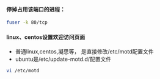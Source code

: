 #### **停掉占用该端口的进程：**

~~~bash
fuser -k 80/tcp
~~~

#### **linux、centos设置欢迎访问页面**

* 普通linux,centos,凝思等， 是直接修改/etc/motd配置文件
* ubuntu是/etc/update-motd.d/配置文件

~~~bash
vi /etc/motd
~~~

#### 
  
